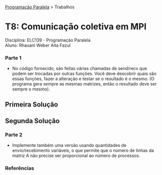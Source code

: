 [Programação Paralela](https://github.com/AndreaInfUFSM/elc139-2018a) > Trabalhos

# T8: Comunicação coletiva em MPI

Disciplina: ELC139 - Programação Paralela <br/>
Aluno: Rhauani Weber Aita Fazul


### Parte 1

+  No código fornecido, são feitas várias chamadas de send/recv que podem ser trocadas por outras funções. Você deve descobrir quais são essas funções, fazer a alteração e testar se o resultado é o mesmo. (O programa gera sempre as mesmas matrizes, então o resultado deve ser sempre o mesmo).

## Primeira Solução

## Segunda Solução

### Parte 2

+ Implemente também uma versão usando quantidades de envio/recebimento variáveis, o que permite que o número de linhas da matriz A não precise ser proporcional ao número de processos.

### Referências
